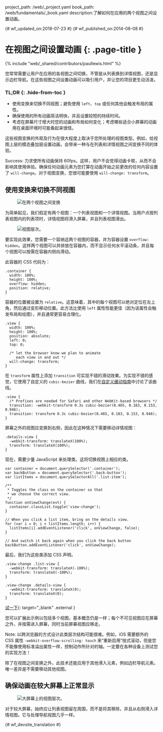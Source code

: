 project_path: /web/_project.yaml
book_path: /web/fundamentals/_book.yaml
description:了解如何在应用的两个视图之间设置动画。

{# wf_updated_on:2018-07-23 #}
{# wf_published_on:2014-08-08 #}

# 在视图之间设置动画 {: .page-title }

{% include "web/_shared/contributors/paullewis.html" %}

您常常需要让用户在应用的各视图之间切换，不管是从列表换到详情视图，还是显示边栏导航。在这些视图之间设置动画可以吸引用户，并让您的项目更生动活泼。

### TL;DR {: .hide-from-toc }
* 使用变换来切换不同视图；避免使用 `left`、`top` 或任何其他会触发布局的属性。
* 确保使用的所有动画简洁明快，并且设置较短的持续时间。
* 考虑在屏幕尺寸增大时您的动画和布局如何变化；考虑哪些适合小屏幕的动画用在桌面环境时可能看起来很怪。

这些视图变换的外观及行为在很大程度上取决于您所处理的视图类型。例如，给视图上层的模态叠加层设置动画，会带来一种与在列表和详情视图之间变换不同的体验。

Success: 力求使所有动画保持 60fps。这样，用户不会觉得动画卡顿，从而不会影响其使用体验。确保任何动画元素为您打算在动画开始之前更改的任何内容设置了 `will-change`。对于视图变换，您很可能要使用 `will-change: transform`。

## 使用变换来切换不同视图

<div class="attempt-left">
  <figure>
    <img src="images/view-translate.gif" alt="在两个视图之间变换" />
  </figure>
</div>

为简单起见，我们假定有两个视图：一个列表视图和一个详情视图。当用户点按列表视图内的列表项时，详情视图将滑入屏幕，并且列表视图滑出。

<div style="clear:both;"></div>

<div class="attempt-right">
  <figure>
    <img src="images/container-two-views.svg" alt="视图层次。" />
  </figure>
</div>

要实现此效果，您需要一个容纳这两个视图的容器，并为容器设置 `overflow: hidden`。这样两个视图可以并排放在容器内，而不显示任何水平滚动条，并且每个视图可以按需在容器内侧向滑动。

<div style="clear:both;"></div>

此容器的 CSS 代码为：


    .container {
      width: 100%;
      height: 100%;
      overflow: hidden;
      position: relative;
    }


容器的位置被设置为 `relative`。这意味着，其中的每个视图可以绝对定位在左上角，然后通过变形移动位置。此方法比使用 `left` 属性性能更佳（因为该属性会触发布局和绘图），并且通常更容易合理化。


    .view {
      width: 100%;
      height: 100%;
      position: absolute;
      left: 0;
      top: 0;

      /* let the browser know we plan to animate
         each view in and out */
      will-change: transform;
    }


在 `transform` 属性上添加 `transition` 可实现不错的滑动效果。为实现不错的感觉，它使用了自定义的 `cubic-bezier` 曲线，我们在[自定义缓动指南](custom-easing)中讨论了该曲线。


    .view {
      /* Prefixes are needed for Safari and other WebKit-based browsers */
      transition: -webkit-transform 0.3s cubic-bezier(0.465, 0.183, 0.153, 0.946);
      transition: transform 0.3s cubic-bezier(0.465, 0.183, 0.153, 0.946);
    }


屏幕之外的视图应变换到右侧，因此在这种情况下需要移动详情视图：


    .details-view {
      -webkit-transform: translateX(100%);
      transform: translateX(100%);
    }


现在，需要少量 JavaScript 来处理类。这将切换视图上相应的类。


    var container = document.querySelector('.container');
    var backButton = document.querySelector('.back-button');
    var listItems = document.querySelectorAll('.list-item');

    /**
     * Toggles the class on the container so that
     * we choose the correct view.
     */
    function onViewChange(evt) {
      container.classList.toggle('view-change');
    }

    // When you click a list item, bring on the details view.
    for (var i = 0; i < listItems.length; i++) {
      listItems[i].addEventListener('click', onViewChange, false);
    }

    // And switch it back again when you click the back button
    backButton.addEventListener('click', onViewChange);


最后，我们为这些类添加 CSS 声明。


    .view-change .list-view {
      -webkit-transform: translateX(-100%);
      transform: translateX(-100%);
    }

    .view-change .details-view {
      -webkit-transform: translateX(0);
      transform: translateX(0);
    }

[试一下](https://googlesamples.github.io/web-fundamentals/fundamentals/design-and-ux/animations/inter-view-animation.html){: target="_blank" .external }

您可以扩展此示例以包括多个视图，基本概念仍是一样；每个不可见视图应在屏幕之外，并按需进入屏幕，同时当前屏幕视图应移走。

Note: 以跨浏览器的方式设计此类层次结构可能很难。例如，iOS 需要额外的 CSS 属性 <code>-webkit-overflow-scrolling: touch</code> 来“重新启用”抛式滚动，但是您不能像使用标准溢出属性一样，控制动作所针对的轴。一定要在各种设备上测试您的实现方法！

除了在视图之间变换之外，此技术还能应用于其他滑入元素，例如边栏导航元素。唯一差异是不需要移动其他视图。

## 确保动画在较大屏幕上正常显示

<div class="attempt-right">
  <figure>
    <img src="images/container-two-views-ls.svg" alt="大屏幕上的视图层次。" />
  </figure>
</div>

对于较大屏幕，始终应让列表视图留在周围，而不是将其移除，并且从右侧滑入详情视图。它与处理导航视图几乎一样。






{# wf_devsite_translation #}
